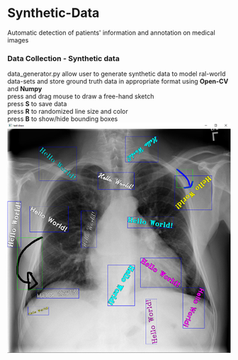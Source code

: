 # Synthetic-Data
Automatic detection of patients' information and annotation on medical images


### Data Collection - Synthetic data
data_generator.py allow user to generate synthetic data to model ral-world data-sets and store ground truth data in 
appropriate format using **Open-CV** and **Numpy**\
press and drag mouse to draw a free-hand sketch\
press **S** to save data\
press **R** to randomized line size and color\
press **B** to show/hide bounding boxes\
![img.png](img.png)